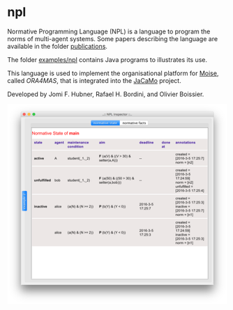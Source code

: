 # npl
Normative Programming Language (NPL) is a language to program the norms of multi-agent systems. 
Some papers describing the language are available in the folder [publications](https://github.com/jomifred/npl/tree/master/doc/publications). 

The folder [examples/npl](https://github.com/jomifred/npl/tree/master/examples/npl) contains Java programs to illustrates its use.

This language is used to implement the organisational platform for [Moise](http://moise.sf.net), called _ORA4MAS_, that is integrated into the [JaCaMo](http://jacamo.sf.net) project.

Developed by Jomi F. Hubner, Rafael H. Bordini, and Olivier Boissier.

![ScreenShot](doc/figures/s1.png?raw=true)